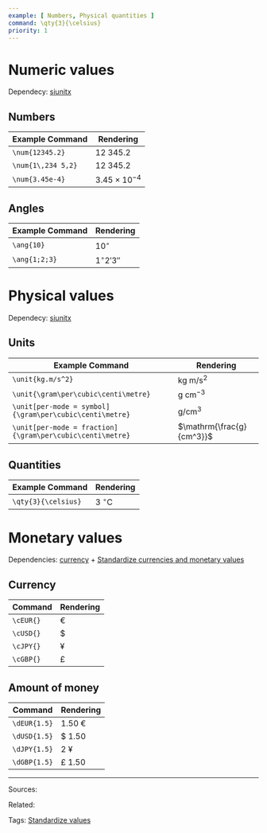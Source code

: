 ```yaml
---
example: [ Numbers, Physical quantities ]
command: \qty{3}{\celsius}
priority: 1
---
```


# Numeric values

Dependecy: [siunitx](https://texdoc.org/serve/siunitx/0)

## Numbers

| Example Command    | Rendering             |
| ------------------ | --------------------- |
| `\num{12345.2}`    | $12\ 345.2$           |
| `\num{1\,234 5,2}` | $12\ 345.2$           |
| `\num{3.45e-4}`    | $3.45 \times 10^{-4}$ |

## Angles

| Example Command | Rendering      |
| --------------- | -------------- |
| `\ang{10}`      | $10^\circ$     | 
| `\ang{1;2;3}`   | $1^\circ2'3''$ |

# Physical values

Dependecy: [siunitx](https://texdoc.org/serve/siunitx/0)

## Units

| Example Command                                           | Rendering                 |
| --------------------------------------------------------- | ------------------------- |
| `\unit{kg.m/s^2}`                                         | $\mathrm{kg\ m/s^2}$      |
| `\unit{\gram\per\cubic\centi\metre}`                      | $\mathrm{g\ cm^{-3}}$     |
| `\unit[per-mode = symbol]{\gram\per\cubic\centi\metre}`   | $\mathrm{g/cm^3}$         |
| `\unit[per-mode = fraction]{\gram\per\cubic\centi\metre}` | $\mathrm{\frac{g}{cm^3}}$ |

## Quantities

| Example Command     | Rendering              |
| ------------------- | ---------------------- |
| `\qty{3}{\celsius}` | $3\ \mathrm{^\circ C}$ |

# Monetary values

Dependencies: [currency](https://texdoc.org/serve/currency/0) + [Standardize currencies and monetary values](Standardize%20currencies%20and%20monetary%20values.md)

## Currency

| Command   | Rendering |
| --------- | --------- |
| `\cEUR{}` | €         |
| `\cUSD{}` | $         |
| `\cJPY{}` | ¥         |
| `\cGBP{}` | £         |

## Amount of money

| Command      | Rendering |
| ------------ | --------- |
| `\dEUR{1.5}` | 1.50 €    |
| `\dUSD{1.5}` | $ 1.50    |
| `\dJPY{1.5}` | 2 ¥       |
| `\dGBP{1.5}` | £ 1.50    |


---


Sources:

Related:

Tags:
[Standardize values](Standardize%20values.md)